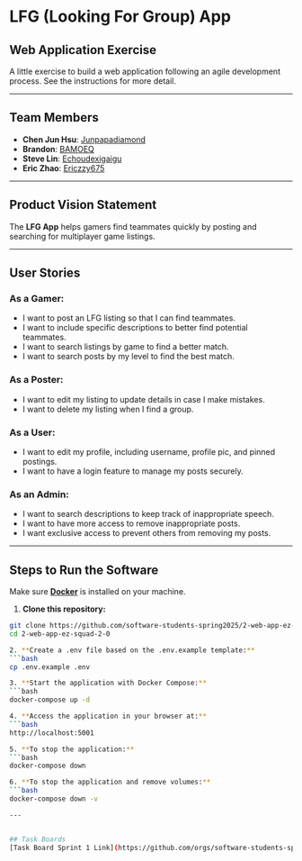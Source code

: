 # LFG (Looking For Group) App


## Web Application Exercise
A little exercise to build a web application following an agile development process. See the instructions for more detail.


---


## Team Members
- **Chen Jun Hsu**: [Junpapadiamond](https://github.com/Junpapadiamond)
- **Brandon**: [BAMOEQ](https://github.com/BAMOEQ)
- **Steve Lin**: [Echoudexigaigu](https://github.com/Echoudexigaigu)
- **Eric Zhao**: [Ericzzy675](https://github.com/Ericzzy675)


---


## Product Vision Statement
The **LFG App** helps gamers find teammates quickly by posting and searching for multiplayer game listings.


---


## User Stories


### As a Gamer:
- I want to post an LFG listing so that I can find teammates.
- I want to include specific descriptions to better find potential teammates.
- I want to search listings by game to find a better match.
- I want to search posts by my level to find the best match.


### As a Poster:
- I want to edit my listing to update details in case I make mistakes.
- I want to delete my listing when I find a group.


### As a User:
- I want to edit my profile, including username, profile pic, and pinned postings.
- I want to have a login feature to manage my posts securely.


### As an Admin:
- I want to search descriptions to keep track of inappropriate speech.
- I want to have more access to remove inappropriate posts.
- I want exclusive access to prevent others from removing my posts.


---


## Steps to Run the Software
Make sure **[Docker](https://www.docker.com/)** is installed on your machine.


1. **Clone this repository:**
```bash
git clone https://github.com/software-students-spring2025/2-web-app-ez-squad-2-0
cd 2-web-app-ez-squad-2-0 

2. **Create a .env file based on the .env.example template:**
```bash
cp .env.example .env

3. **Start the application with Docker Compose:**
```bash
docker-compose up -d

4. **Access the application in your browser at:**
```bash
http://localhost:5001

5. **To stop the application:**
```bash
docker-compose down

6. **To stop the application and remove volumes:**
```bash
docker-compose down -v

---


## Task Boards
[Task Board Sprint 1 Link](https://github.com/orgs/software-students-spring2025/projects/30)
